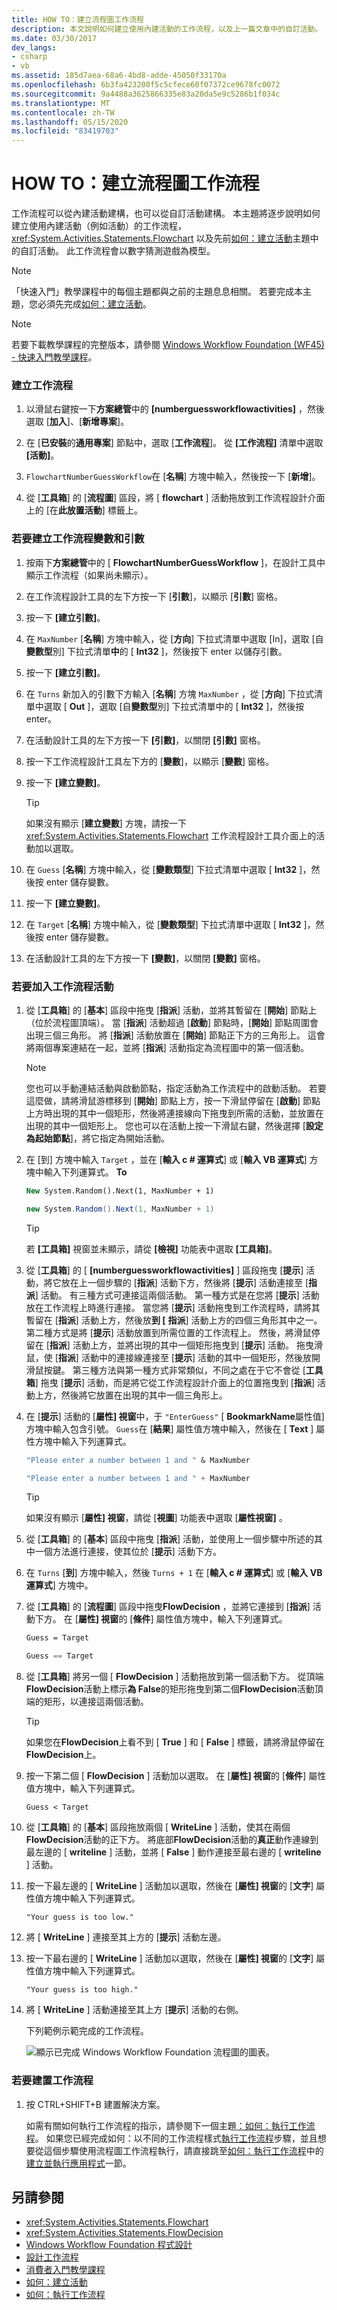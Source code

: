```yaml
---
title: HOW TO：建立流程圖工作流程
description: 本文說明如何建立使用內建活動的工作流程，以及上一篇文章中的自訂活動。
ms.date: 03/30/2017
dev_langs:
- csharp
- vb
ms.assetid: 185d7aea-68a6-4bd8-adde-45050f33170a
ms.openlocfilehash: 6b3fa423200f5c5cfece60f07372ce9678fc0072
ms.sourcegitcommit: 9a4488a3625866335e83a20da5e9c5286b1f034c
ms.translationtype: MT
ms.contentlocale: zh-TW
ms.lasthandoff: 05/15/2020
ms.locfileid: "83419703"
---
```

# <a name="how-to-create-a-flowchart-workflow"></a>HOW TO：建立流程圖工作流程
工作流程可以從內建活動建構，也可以從自訂活動建構。 本主題將逐步說明如何建立使用內建活動（例如活動）的工作流程， <xref:System.Activities.Statements.Flowchart> 以及先前[如何：建立活動](how-to-create-an-activity.md)主題中的自訂活動。 此工作流程會以數字猜測遊戲為模型。  
  
> [!NOTE]
> 「快速入門」教學課程中的每個主題都與之前的主題息息相關。 若要完成本主題，您必須先完成[如何：建立活動](how-to-create-an-activity.md)。  
  
> [!NOTE]
> 若要下載教學課程的完整版本，請參閱 [Windows Workflow Foundation (WF45) - 快速入門教學課程](https://go.microsoft.com/fwlink/?LinkID=248976)。  
  
### <a name="to-create-the-workflow"></a>建立工作流程  
  
1. 以滑鼠右鍵按一下**方案總管**中的 **[numberguessworkflowactivities]** ，然後選取 [**加入**]、[**新增專案**]。  
  
2. 在 [**已安裝**的**通用專案**] 節點中，選取 [**工作流程**]。 從 **[工作流程]** 清單中選取 **[活動]**。  
  
3. `FlowchartNumberGuessWorkflow`在 [**名稱**] 方塊中輸入，然後按一下 [**新增**]。  
  
4. 從 [**工具箱**] 的 [**流程圖**] 區段，將 [ **flowchart** ] 活動拖放到工作流程設計介面上的 [在**此放置活動**] 標籤上。  
  
### <a name="to-create-the-workflow-variables-and-arguments"></a>若要建立工作流程變數和引數  
  
1. 按兩下**方案總管**中的 [ **FlowchartNumberGuessWorkflow** ]，在設計工具中顯示工作流程（如果尚未顯示）。  
  
2. 在工作流程設計工具的左下方按一下 [**引數**]，以顯示 [**引數**] 窗格。  
  
3. 按一下 **[建立引數]**。  
  
4. 在 `MaxNumber` [**名稱**] 方塊中輸入，從 [**方向**] 下拉式清單中選取 [In]，選取 [自**變數型**別] 下拉式清單**中**的 [ **Int32** ]，然後按下 enter 以儲存引數。  
  
5. 按一下 **[建立引數]**。  
  
6. 在 `Turns` 新加入的引數下方輸入 [**名稱**] 方塊 `MaxNumber` ，從 [**方向**] 下拉式清單中選取 [ **Out** ]，選取 [自**變數型**別] 下拉式清單中的 [ **Int32** ]，然後按 enter。  
  
7. 在活動設計工具的左下方按一下 **[引數]**，以關閉 **[引數]** 窗格。  
  
8. 按一下工作流程設計工具左下方的 [**變數**]，以顯示 [**變數**] 窗格。  
  
9. 按一下 **[建立變數]**。  
  
    > [!TIP]
    > 如果沒有顯示 [**建立變數**] 方塊，請按一下 <xref:System.Activities.Statements.Flowchart> 工作流程設計工具介面上的活動加以選取。  
  
10. 在 `Guess` [**名稱**] 方塊中輸入，從 [**變數類型**] 下拉式清單中選取 [ **Int32** ]，然後按 enter 儲存變數。  
  
11. 按一下 **[建立變數]**。  
  
12. 在 `Target` [**名稱**] 方塊中輸入，從 [**變數類型**] 下拉式清單中選取 [ **Int32** ]，然後按 enter 儲存變數。  
  
13. 在活動設計工具的左下方按一下 **[變數]**，以關閉 **[變數]** 窗格。  
  
### <a name="to-add-the-workflow-activities"></a>若要加入工作流程活動  
  
1. 從 [**工具箱**] 的 [**基本**] 區段中拖曳 [**指派**] 活動，並將其暫留在 [**開始**] 節點上（位於流程圖頂端）。 當 [**指派**] 活動超過 [**啟動**] 節點時，[**開始**] 節點周圍會出現三個三角形。 將 [**指派**] 活動放置在 [**開始**] 節點正下方的三角形上。 這會將兩個專案連結在一起，並將 [**指派**] 活動指定為流程圖中的第一個活動。  
  
    > [!NOTE]
    > 您也可以手動連結活動與啟動節點，指定活動為工作流程中的啟動活動。 若要這麼做，請將滑鼠游標移到 [**開始**] 節點上方，按一下滑鼠停留在 [**啟動**] 節點上方時出現的其中一個矩形，然後將連接線向下拖曳到所需的活動，並放置在出現的其中一個矩形上。 您也可以在活動上按一下滑鼠右鍵，然後選擇 [**設定為起始節點**]，將它指定為開始活動。  
  
2. 在 [到] 方塊中輸入 `Target` ，並在 [**輸入 c # 運算式**] 或 [**輸入 VB 運算式**] 方塊中輸入下列運算式。 **To**  
  
    ```vb  
    New System.Random().Next(1, MaxNumber + 1)  
    ```  
  
    ```csharp  
    new System.Random().Next(1, MaxNumber + 1)  
    ```  
  
    > [!TIP]
    > 若 **[工具箱]** 視窗並未顯示，請從 **[檢視]** 功能表中選取 **[工具箱]**。  
  
3. 從 [**工具箱**] 的 [ **[numberguessworkflowactivities]** ] 區段拖曳 [**提示**] 活動，將它放在上一個步驟的 [**指派**] 活動下方，然後將 [**提示**] 活動連接至 [**指派**] 活動。 有三種方式可連接這兩個活動。 第一種方式是在您將 [**提示**] 活動放在工作流程上時進行連接。 當您將 [**提示**] 活動拖曳到工作流程時，請將其暫留在 [**指派**] 活動上方，然後放**到 [** **指派**] 活動上方的四個三角形其中之一。 第二種方式是將 [**提示**] 活動放置到所需位置的工作流程上。 然後，將滑鼠停留在 [**指派**] 活動上方，並將出現的其中一個矩形拖曳到 [**提示**] 活動。 拖曳滑鼠，使 [**指派**] 活動中的連接線連接至 [**提示**] 活動的其中一個矩形，然後放開滑鼠按鍵。 第三種方法與第一種方式非常類似，不同之處在于它不會從 [**工具箱**] 拖曳 [**提示**] 活動，而是將它從工作流程設計介面上的位置拖曳到 [**指派**] 活動上方，然後將它放置在出現的其中一個三角形上。  
  
4. 在 [**提示**] 活動的 [**屬性] 視窗**中，于 `"EnterGuess"` [ **BookmarkName**屬性值] 方塊中輸入包含引號。 `Guess`在 [**結果**] 屬性值方塊中輸入，然後在 [ **Text** ] 屬性方塊中輸入下列運算式。  
  
    ```vb  
    "Please enter a number between 1 and " & MaxNumber  
    ```  
  
    ```csharp  
    "Please enter a number between 1 and " + MaxNumber  
    ```  
  
    > [!TIP]
    > 如果沒有顯示 [**屬性] 視窗**，請從 [**視圖**] 功能表中選取 [**屬性視窗]** 。  
  
5. 從 [**工具箱**] 的 [**基本**] 區段中拖曳 [**指派**] 活動，並使用上一個步驟中所述的其中一個方法進行連接，使其位於 [**提示**] 活動下方。  
  
6. 在 `Turns` [**到**] 方塊中輸入，然後 `Turns + 1` 在 [**輸入 c # 運算式**] 或 [**輸入 VB 運算式**] 方塊中。  
  
7. 從 [**工具箱**] 的 [**流程圖**] 區段中拖曳**FlowDecision** ，並將它連接到 [**指派**] 活動下方。 在 [**屬性] 視窗**的 [**條件**] 屬性值方塊中，輸入下列運算式。  
  
    ```vb  
    Guess = Target  
    ```  
  
    ```csharp  
    Guess == Target  
    ```  
  
8. 從 [**工具箱**] 將另一個 [ **FlowDecision** ] 活動拖放到第一個活動下方。 從頂端**FlowDecision**活動上標示**為 False**的矩形拖曳到第二個**FlowDecision**活動頂端的矩形，以連接這兩個活動。  
  
    > [!TIP]
    > 如果您在**FlowDecision**上看不到 [ **True** ] 和 [ **False** ] 標籤，請將滑鼠停留在**FlowDecision**上。  
  
9. 按一下第二個 [ **FlowDecision** ] 活動加以選取。 在 [**屬性] 視窗**的 [**條件**] 屬性值方塊中，輸入下列運算式。  
  
    ```text
    Guess < Target
    ```  
  
10. 從 [**工具箱**] 的 [**基本**] 區段拖放兩個 [ **WriteLine** ] 活動，使其在兩個**FlowDecision**活動的正下方。 將底部**FlowDecision**活動的**真正**動作連線到最左邊的 [ **writeline** ] 活動，並將 [ **False** ] 動作連接至最右邊的 [ **writeline** ] 活動。  
  
11. 按一下最左邊的 [ **WriteLine** ] 活動加以選取，然後在 [**屬性] 視窗**的 [**文字**] 屬性值方塊中輸入下列運算式。  
  
    ```text
    "Your guess is too low."  
    ```  
  
12. 將 [ **WriteLine** ] 連接至其上方的 [**提示**] 活動左邊。  
  
13. 按一下最右邊的 [ **WriteLine** ] 活動加以選取，然後在 [**屬性] 視窗**的 [**文字**] 屬性值方塊中輸入下列運算式。  
  
    ```text
    "Your guess is too high."  
    ```  
  
14. 將 [ **WriteLine** ] 活動連接至其上方 [**提示**] 活動的右側。  
  
     下列範例示範完成的工作流程。  
  
     ![顯示已完成 Windows Workflow Foundation 流程圖的圖表。](./media/how-to-create-a-flowchart-workflow/completed-windows-workflow-flowchart.png)  
  
### <a name="to-build-the-workflow"></a>若要建置工作流程  
  
1. 按 CTRL+SHIFT+B 建置解決方案。  
  
     如需有關如何執行工作流程的指示，請參閱下一個主題[：如何：執行工作流程](how-to-run-a-workflow.md)。 如果您已經完成如何：以不同的工作流程樣式[執行工作流程](how-to-run-a-workflow.md)步驟，並且想要從這個步驟使用流程圖工作流程執行，請直接跳至[如何：執行工作流程](how-to-run-a-workflow.md)中的[建立並執行應用程式](how-to-run-a-workflow.md#BKMK_ToRunTheApplication)一節。  
  
## <a name="see-also"></a>另請參閱

- <xref:System.Activities.Statements.Flowchart>
- <xref:System.Activities.Statements.FlowDecision>
- [Windows Workflow Foundation 程式設計](programming.md)
- [設計工作流程](designing-workflows.md)
- [消費者入門教學課程](getting-started-tutorial.md)
- [如何：建立活動](how-to-create-an-activity.md)
- [如何：執行工作流程](how-to-run-a-workflow.md)

